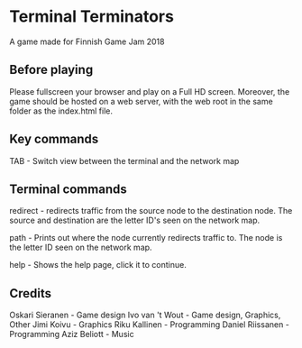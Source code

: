 # Terminal Terminators
A game made for Finnish Game Jam 2018

## Before playing
Please fullscreen your browser and play on a Full HD screen. Moreover,
the game should be hosted on a web server, with the web root in the same folder as the index.html file.

## Key commands
TAB - Switch view between the terminal and the network map

## Terminal commands
redirect <source> <destination> - redirects traffic from the source node to the destination node. The source and destination are the letter ID's seen on the network map.

path <node> - Prints out where the node currently redirects traffic to. The node is the letter ID seen on the network map.

help - Shows the help page, click it to continue.

## Credits
Oskari Sieranen - Game design
Ivo van 't Wout - Game design, Graphics, Other
Jimi Koivu - Graphics
Riku Kallinen - Programming
Daniel Riissanen - Programming
Aziz Beliott - Music


